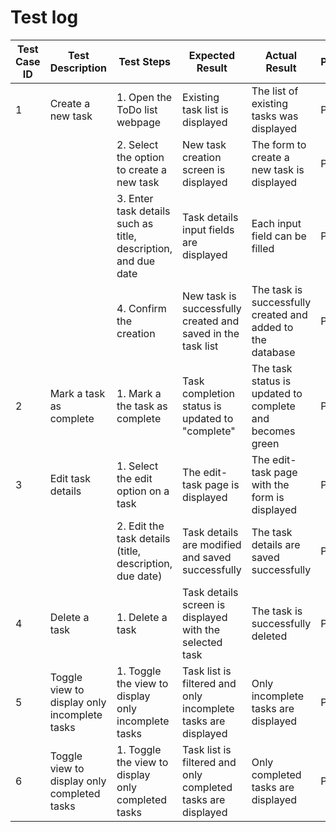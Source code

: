 # Test log

| Test Case ID | Test Description                                      | Test Steps                                                    | Expected Result                                                        | Actual Result                                             | Pass/Fail |
|--------------|-------------------------------------------------------|---------------------------------------------------------------|------------------------------------------------------------------------|-----------------------------------------------------------|-----------|
| 1            | Create a new task                                     | 1. Open the ToDo list webpage                                 | Existing task list is displayed                                        | The list of existing tasks was displayed                  | Pass      |
|              |                                                       | 2. Select the option to create a new task                     | New task creation screen is displayed                                  | The form to create a new task is displayed                | Pass      |
|              |                                                       | 3. Enter task details such as title, description, and due date| Task details input fields are displayed                                | Each input field can be filled                            | Pass      |
|              |                                                       | 4. Confirm the creation                                       | New task is successfully created and saved in the task list            | The task is successfully created and added to the database| Pass      |
| 2            | Mark a task as complete                               | 1. Mark a the task as complete                                | Task completion status is updated to "complete"                        | The task status is updated to complete and becomes green  | Pass      |
| 3            | Edit task details                                     | 1. Select the edit option on a task                           | The edit-task page is displayed                                        | The edit-task page with the form is displayed             | Pass      |
|              |                                                       | 2. Edit the task details (title, description, due date)       | Task details are modified and saved successfully                       | The task details are saved successfully                   | Pass      |
| 4            | Delete a task                                         | 1. Delete a task                                              | Task details screen is displayed with the selected task                | The task is successfully deleted                          | Pass      |
| 5            | Toggle view to display only incomplete tasks          | 1. Toggle the view to display only incomplete tasks           | Task list is filtered and only incomplete tasks are displayed          | Only incomplete tasks are displayed                       | Pass      |
| 6            | Toggle view to display only completed tasks           | 1. Toggle the view to display only completed tasks            | Task list is filtered and only completed tasks are displayed           | Only completed tasks are displayed                        | Pass      |